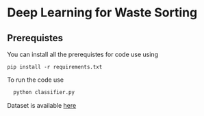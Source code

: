 # Deep Learning for Waste Sorting

## Prerequistes
You can install all the prerequistes for code use using 

```text
pip install -r requirements.txt
```

To run the code use
```python
  python classifier.py
```

Dataset is available [here](https://drive.google.com/open?id=1VSnOt2sbgqt5PUzU2XuwNp3PG1SeyqNW)